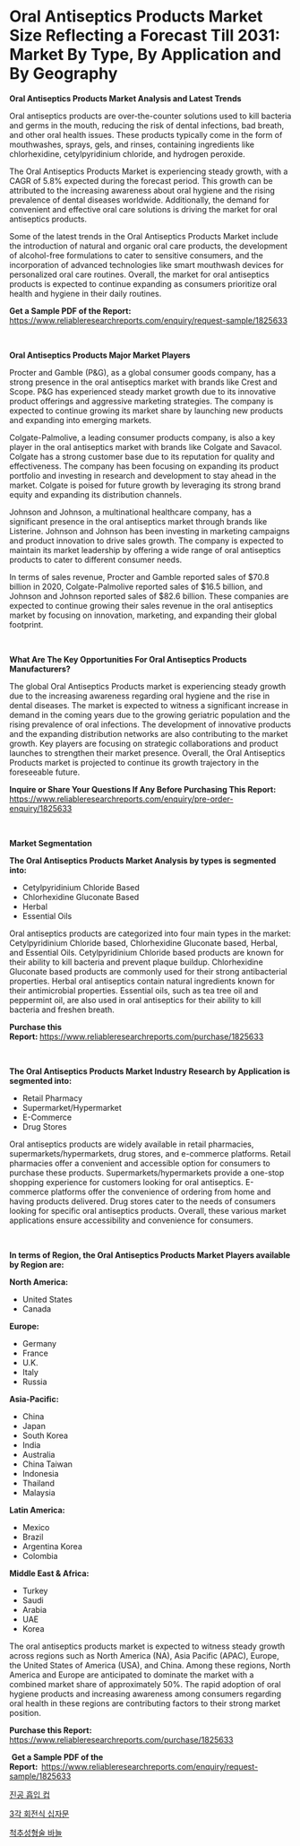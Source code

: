 <p><h1>Oral Antiseptics Products Market Size Reflecting a Forecast Till 2031: Market By Type, By Application and By Geography</h1></p><p><strong>Oral Antiseptics Products Market Analysis and Latest Trends</strong></p>
<p><p>Oral antiseptics products are over-the-counter solutions used to kill bacteria and germs in the mouth, reducing the risk of dental infections, bad breath, and other oral health issues. These products typically come in the form of mouthwashes, sprays, gels, and rinses, containing ingredients like chlorhexidine, cetylpyridinium chloride, and hydrogen peroxide.</p><p>The Oral Antiseptics Products Market is experiencing steady growth, with a CAGR of 5.8% expected during the forecast period. This growth can be attributed to the increasing awareness about oral hygiene and the rising prevalence of dental diseases worldwide. Additionally, the demand for convenient and effective oral care solutions is driving the market for oral antiseptics products.</p><p>Some of the latest trends in the Oral Antiseptics Products Market include the introduction of natural and organic oral care products, the development of alcohol-free formulations to cater to sensitive consumers, and the incorporation of advanced technologies like smart mouthwash devices for personalized oral care routines. Overall, the market for oral antiseptics products is expected to continue expanding as consumers prioritize oral health and hygiene in their daily routines.</p></p>
<p><strong>Get a Sample PDF of the Report:&nbsp;</strong> <a href="https://www.reliableresearchreports.com/enquiry/request-sample/1825633">https://www.reliableresearchreports.com/enquiry/request-sample/1825633</a></p>
<p>&nbsp;</p>
<p><strong>Oral Antiseptics Products Major Market Players</strong></p>
<p><p>Procter and Gamble (P&G), as a global consumer goods company, has a strong presence in the oral antiseptics market with brands like Crest and Scope. P&G has experienced steady market growth due to its innovative product offerings and aggressive marketing strategies. The company is expected to continue growing its market share by launching new products and expanding into emerging markets.</p><p>Colgate-Palmolive, a leading consumer products company, is also a key player in the oral antiseptics market with brands like Colgate and Savacol. Colgate has a strong customer base due to its reputation for quality and effectiveness. The company has been focusing on expanding its product portfolio and investing in research and development to stay ahead in the market. Colgate is poised for future growth by leveraging its strong brand equity and expanding its distribution channels.</p><p>Johnson and Johnson, a multinational healthcare company, has a significant presence in the oral antiseptics market through brands like Listerine. Johnson and Johnson has been investing in marketing campaigns and product innovation to drive sales growth. The company is expected to maintain its market leadership by offering a wide range of oral antiseptics products to cater to different consumer needs.</p><p>In terms of sales revenue, Procter and Gamble reported sales of $70.8 billion in 2020, Colgate-Palmolive reported sales of $16.5 billion, and Johnson and Johnson reported sales of $82.6 billion. These companies are expected to continue growing their sales revenue in the oral antiseptics market by focusing on innovation, marketing, and expanding their global footprint.</p></p>
<p>&nbsp;</p>
<p><strong>What Are The Key Opportunities For Oral Antiseptics Products Manufacturers?</strong></p>
<p><p>The global Oral Antiseptics Products market is experiencing steady growth due to the increasing awareness regarding oral hygiene and the rise in dental diseases. The market is expected to witness a significant increase in demand in the coming years due to the growing geriatric population and the rising prevalence of oral infections. The development of innovative products and the expanding distribution networks are also contributing to the market growth. Key players are focusing on strategic collaborations and product launches to strengthen their market presence. Overall, the Oral Antiseptics Products market is projected to continue its growth trajectory in the foreseeable future.</p></p>
<p><strong>Inquire or Share Your Questions If Any Before Purchasing This Report:</strong> <a href="https://www.reliableresearchreports.com/enquiry/pre-order-enquiry/1825633">https://www.reliableresearchreports.com/enquiry/pre-order-enquiry/1825633</a></p>
<p>&nbsp;</p>
<p><strong>Market Segmentation</strong></p>
<p><strong>The Oral Antiseptics Products Market Analysis by types is segmented into:</strong></p>
<p><ul><li>Cetylpyridinium Chloride Based</li><li>Chlorhexidine Gluconate Based</li><li>Herbal</li><li>Essential Oils</li></ul></p>
<p><p>Oral antiseptics products are categorized into four main types in the market: Cetylpyridinium Chloride based, Chlorhexidine Gluconate based, Herbal, and Essential Oils. Cetylpyridinium Chloride based products are known for their ability to kill bacteria and prevent plaque buildup. Chlorhexidine Gluconate based products are commonly used for their strong antibacterial properties. Herbal oral antiseptics contain natural ingredients known for their antimicrobial properties. Essential oils, such as tea tree oil and peppermint oil, are also used in oral antiseptics for their ability to kill bacteria and freshen breath.</p></p>
<p><strong>Purchase this Report:&nbsp;</strong><a href="https://www.reliableresearchreports.com/purchase/1825633">https://www.reliableresearchreports.com/purchase/1825633</a></p>
<p>&nbsp;</p>
<p><strong>The Oral Antiseptics Products Market Industry Research by Application is segmented into:</strong></p>
<p><ul><li>Retail Pharmacy</li><li>Supermarket/Hypermarket</li><li>E-Commerce</li><li>Drug Stores</li></ul></p>
<p><p>Oral antiseptics products are widely available in retail pharmacies, supermarkets/hypermarkets, drug stores, and e-commerce platforms. Retail pharmacies offer a convenient and accessible option for consumers to purchase these products. Supermarkets/hypermarkets provide a one-stop shopping experience for customers looking for oral antiseptics. E-commerce platforms offer the convenience of ordering from home and having products delivered. Drug stores cater to the needs of consumers looking for specific oral antiseptics products. Overall, these various market applications ensure accessibility and convenience for consumers.</p></p>
<p>&nbsp;</p>
<p><strong>In terms of Region, the Oral Antiseptics Products Market Players available by Region are:</strong></p>
<p>
    <p> <strong> North America: </strong>
        <ul>
            <li>United States</li>
            <li>Canada</li>
        </ul>
        </p> 
    <p> <strong> Europe: </strong>
        <ul>
            <li>Germany</li>
            <li>France</li>
            <li>U.K.</li>
            <li>Italy</li>
            <li>Russia</li>
        </ul>
        </p> 
    <p> <strong> Asia-Pacific: </strong>
        <ul>
            <li>China</li>
            <li>Japan</li>
            <li>South Korea</li>
            <li>India</li>
            <li>Australia</li>
            <li>China Taiwan</li>
            <li>Indonesia</li>
            <li>Thailand</li>
            <li>Malaysia</li>
        </ul>
        </p> 
    <p> <strong> Latin America: </strong>
        <ul>
            <li>Mexico</li>
            <li>Brazil</li>
            <li>Argentina Korea</li>
            <li>Colombia</li>
        </ul>
        </p> 
    <p> <strong> Middle East & Africa: </strong>
        <ul>
            <li>Turkey</li>
            <li>Saudi</li>
            <li>Arabia</li>
            <li>UAE</li>
            <li>Korea</li>
        </ul>
    </p>
    </p>
<p><p>The oral antiseptics products market is expected to witness steady growth across regions such as North America (NA), Asia Pacific (APAC), Europe, the United States of America (USA), and China. Among these regions, North America and Europe are anticipated to dominate the market with a combined market share of approximately 50%. The rapid adoption of oral hygiene products and increasing awareness among consumers regarding oral health in these regions are contributing factors to their strong market position.</p></p>
<p><strong>Purchase this Report: </strong><a href="https://www.reliableresearchreports.com/purchase/1825633">https://www.reliableresearchreports.com/purchase/1825633</a></p>
<p>&nbsp;<strong>Get a Sample PDF of the Report:&nbsp;&nbsp;</strong><a href="https://www.reliableresearchreports.com/enquiry/request-sample/1825633">https://www.reliableresearchreports.com/enquiry/request-sample/1825633</a></p>
<p><strong></strong></p>
<p><p><a href="https://github.com/Skyleitney456456/Market-Research-Report-List-1/blob/main/74683866489.md">진공 흡입 컵</a></p><p><a href="https://github.com/vs10l4sfg5c/Market-Research-Report-List-1/blob/main/21128216488.md">3각 회전식 십자문</a></p><p><a href="https://github.com/iansanftyord09878/Market-Research-Report-List-1/blob/main/25877456490.md">척추성형술 바늘</a></p></p>